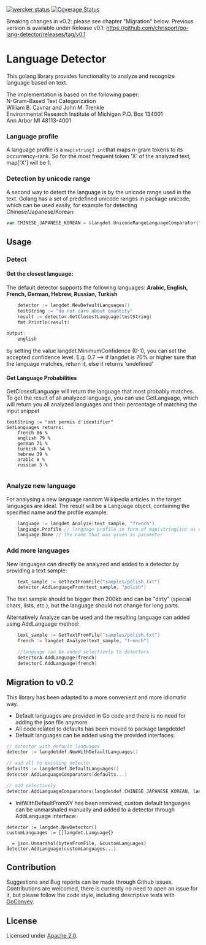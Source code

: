 [![wercker status](https://app.wercker.com/status/9e2a695f35c1cf5e1cac46035e4ca7a6/m/ "wercker status")](https://app.wercker.com/project/byKey/9e2a695f35c1cf5e1cac46035e4ca7a6)
[![Coverage Status](https://img.shields.io/coveralls/chrisport/go-lang-detector.svg)](https://coveralls.io/r/chrisport/go-lang-detector?branch=master)

Breaking changes in v0.2: please see chapter "Migration" below.
Previous version is available under Release v0.1: https://github.com/chrisport/go-lang-detector/releases/tag/v0.1

# Language Detector

This golang library provides functionality to analyze and recognize language based on text.

The implementation is based on the following paper:  
N-Gram-Based Text Categorization  
William B. Cavnar and John M. Trenkle  
Environmental Research Institute of Michigan P.O. Box 134001  
Ann Arbor MI 48113-4001

### Language profile
A language profile is a ```map[string] int```that maps n-gram tokens to its occurrency-rank. So for the most
frequent token 'X' of the analyzed text, map['X'] will be 1.

### Detection by unicode range
A second way to detect the language is by the unicode range used in the text.
Golang has a set of predefined unicode ranges in package unicode, which can be used
easily, for example for detecting Chinese/Japanese/Korean:
``` go
var CHINESE_JAPANESE_KOREAN = &langdet.UnicodeRangeLanguageComparator{"CJK", unicode.Han}
```
## Usage
### Detect
#### Get the closest language:
The default detector supports the following languages:
**Arabic, English, French, German, Hebrew, Russian, Turkish**

``` go
    detector := langdet.NewDefaultLanguages()
	testString := "do not care about quantity"
	result := detector.GetClosestLanguage(testString)
	fmt.Println(result)

output:
    english
```
by setting the value langdet.MinimumConfidence (0-1), you can set the accepted confidence level.
E.g. 0.7 --> if langdet is 70% or higher sure that the language matches, return it, else it returns 'undefined'

#### Get Language Probabilities
GetClosestLanguage will return the language that most probably matches. To get the result of all analyzed language, you can use
GetLanguage, which will return you all analyzed languages and their percentage of matching the input snippet

 ```
 testString := "ont permis d'identifier"
 GetLanguages returns:
     french 86 %
     english 79 %
     german 71 %
     turkish 54 %
     hebrew 39 %
     arabic 8 %
     russian 5 %


 ```

### Analyze new language

For analysing a new language random Wikipedia articles in the target languages are ideal. The result will be a Language object, containing the specified name and the profile
example:

``` go
    language := langdet.Analyze(text_sample, "french")
    language.Profile // language profile in form of map[string]int as defined above
    language.Name // the name that was given as parameter
```

### Add more languages
New languages can directly be analyzed and added to a detector by providing a text sample:

``` go
    text_sample := GetTextFromFile("samples/polish.txt")
    detector.AddLanguageFrom(text_sample, "polish")
```

The text sample should be bigger then 200kb and can be "dirty" (special chars, lists, etc.), but the language
should not change for long parts.

Alternatively Analyze can be used and the resulting language can added using AddLanguage method:

``` go
    text_sample := GetTextFromFile("samples/polish.txt")
    french := langdet.Analyze(text_sample, "french")

    //language can be added selectively to detectors
    detectorA.AddLanguage(french)
    detectorC.AddLanguage(french)
```

## Migration to v0.2

This library has been adapted to a more convenient and more idiomatic way.
- Default languages are provided in Go code and there is no need for adding the json file anymore.
- All code related to defaults has been moved to package langdetdef
- Default languages can be added using the provided interfaces:
``` go
// detector with default languages
detector := langdetdef.NewWithDefaultLanguages()

// add all to existing detector
defaults := langdetdef.DefaultLanguages()
detector.AddLanguageComparators(defaults...)

// add selectively
detector.AddLanguageComparators(langdetdef.CHINESE_JAPANESE_KOREAN, langdetdef.ENGLISH)
```
- InitWithDefaultFromXY has been removed, custom default languages can be unmarshaled manually and added to a detector through
AddLanguage interface:
```
detector := langdet.NewDetector()
customLanguages := []langdet.Language{}

_ = json.Unmarshal(bytesFromFile, &customLanguages)
detector.AddLanguage(customLanguages...)
```

## Contribution

Suggestions and Bug reports can be made through Github issues.
Contributions are welcomed, there is currently no need to open an issue for it, but please follow the code style, including descriptive tests with [GoConvey](http://goconvey.co/).

## License

Licensed under [Apache 2.0](LICENSE).
